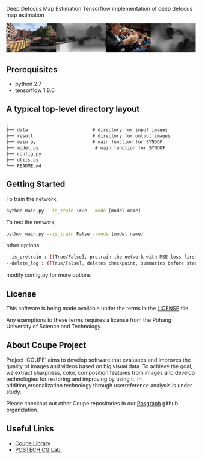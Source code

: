 Deep Defocus Map Estimation
Tensorflow implementation of deep defocus map estimation

<img src="./assets/figure.png" width="700">

## Prerequisites
-   python 2.7
-   tensorflow 1.8.0

## A typical top-level directory layout
    .
    ├── data                        # directory for input images
    ├── result                      # directory for output images
    ├── main.py                     # main function for SYNDOF
    ├── model.py                     # main function for SYNDOF
    ├── config.py
    ├── utils.py
    └── README.md

## Getting Started
To train the network,
```bash
python main.py --is_train True --mode [model name]
```
To test the network,
```bash
python main.py --is_train False --mode [model name]
```
other options
```bash
--is_pretrain : ([True/False], pretrain the network with MSE loss first)
--delete_log : ([True/False], deletes checkpoint, summaries before start training)
```
modify config.py for more options

## License ##
This software is being made available under the terms in the [LICENSE](LICENSE) file.

Any exemptions to these terms requires a license from the Pohang University of Science and Technology.

## About Coupe Project ##
Project ‘COUPE’ aims to develop software that evaluates and improves the quality of images and videos based on big visual data. To achieve the goal, we extract sharpness, color, composition features from images and develop technologies for restoring and improving by using it. In addition,ersonalization technology through userreference analysis is under study.  
    
Please checkout out other Coupe repositories in our [Posgraph](https://github.com/posgraph) github organization.

## Useful Links ##
* [Coupe Library](http://coupe.postech.ac.kr/)
* [POSTECH CG Lab.](http://cg.postech.ac.kr/)
